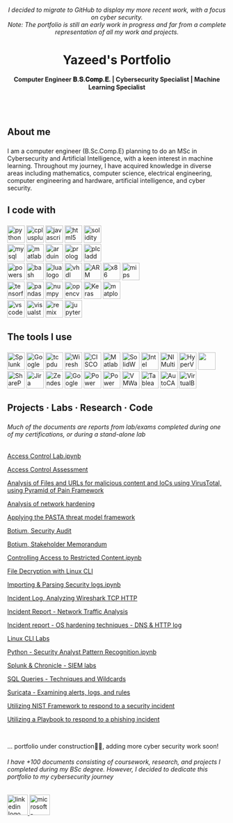 <h6 align="center">I decided to migrate to GitHub to display my more recent work, with a focus on cyber security.<br>Note: The portfolio is still an early work in progress and far from a complete representation of all my work and projects.</h6>

###

<h1 align="center">Yazeed's Portfolio</h1>
<h4 align="center">Computer Engineer 𝐁.𝐒.𝐂𝐨𝐦𝐩.𝐄. | Cybersecurity Specialist | Machine Learning Specialist</h3>
<br>
<br>

###

<h2 align="left">About me</h2>

###

<p align="left">
  I am a computer engineer (B.Sc.Comp.E) planning to do an MSc in Cybersecurity and Artificial Intelligence, with a keen interest in machine learning. 
  Throughout my journey, I have acquired knowledge in diverse areas including mathematics, computer science, electrical engineering, computer engineering and hardware, artificial intelligence, and cyber security.</p>


<h2 align="left">I code with</h2>

###

<div align="left">
  <img src="https://img.shields.io/badge/Python-3776AB?logo=python&logoColor=white&style=for-the-badge" height="40" alt="python logo"  />
  <img src="https://img.shields.io/badge/C++-00599C?logo=cplusplus&logoColor=white&style=for-the-badge" height="40" alt="cplusplus logo"  />
  <img src="https://img.shields.io/badge/JavaScript-F7DF1E?logo=javascript&logoColor=black&style=for-the-badge" height="40" alt="javascript logo"  />
  <img src="https://img.shields.io/badge/HTML5-E34F26?logo=html5&logoColor=white&style=for-the-badge" height="40" alt="html5 logo"  />
  <img src="https://img.shields.io/badge/Solidity-363636?logo=solidity&logoColor=white&style=for-the-badge" height="40" alt="solidity logo"  />
  
  <br>
  <img src="https://img.shields.io/badge/MySQL-4479A1?logo=mysql&logoColor=white&style=for-the-badge" height="40" alt="mysql logo"  />
  <img src="https://logos-world.net/wp-content/uploads/2020/12/MATLAB-Symbol.jpg" height="40" alt="matlab"  />
  <img src="https://img.shields.io/badge/Arduino-00979D?logo=arduino&logoColor=white&style=for-the-badge" height="40" alt="arduino logo"  />
  <img src="https://hackr.io/tutorials/learn-prolog/og_image" height="40" alt="prolog logo"  />
  <img src="https://play-lh.googleusercontent.com/podH2rtQOsOCbaeDbqZPFqNR1WYRG9fpgp-W2HrIEnGNcvrY4P0RA_EmXj2Wzm__bCs" height="40" alt="plc ladder logic"  />
  
  <br>
  <img src="https://img.shields.io/badge/PowerShell-5391FE?logo=powershell&logoColor=black&style=for-the-badge" height="40" alt="powershell logo"  />
  <img src="https://img.shields.io/badge/GNU Bash-4EAA25?logo=gnubash&logoColor=white&style=for-the-badge" height="40" alt="bash logo"  />
  <img src="https://img.shields.io/badge/Lua-2C2D72?logo=lua&logoColor=white&style=for-the-badge" height="40" alt="lua logo"  />
  <img src="https://is5-ssl.mzstatic.com/image/thumb/Purple122/v4/b4/8e/1f/b48e1f2c-cabf-9ace-2c03-71047e2df0fe/AppIcon-0-0-1x_U007emarketing-0-0-0-4-0-0-sRGB-0-0-0-GLES2_U002c0-512MB-85-220-0-0.png/512x512bb.jpg" height="40" alt="vhdl"  />
  <img src="https://i0.wp.com/1.bp.blogspot.com/-O6lze7Pfhu8/WXxPn9NRuYI/AAAAAAAAAEU/071HVDoxCUsStEgLwakKwHd7zHzWqY3tQCPcBGAYYCw/s1600/arm-logo-100263008-carousel.png?ssl=1" height="40" alt="ARM x86"  />
  <img src="https://assets.exercism.io/tracks/x86-64-assembly-hex-turquoise.png" height="40" alt="x86"  />
  <img src="https://images.anandtech.com/doci/12699/logo_678x452.png" height="40" alt="mips"  />
  
  <br>
  <img src="https://img.shields.io/badge/TensorFlow-FF6F00?logo=tensorflow&logoColor=black&style=for-the-badge" height="40" alt="tensorflow logo"  />
  <img src="https://img.shields.io/badge/pandas-150458?logo=pandas&logoColor=white&style=for-the-badge" height="40" alt="pandas logo"  />
  <img src="https://img.shields.io/badge/NumPy-013243?logo=numpy&logoColor=white&style=for-the-badge" height="40" alt="numpy logo"  />
  <img src="https://img.shields.io/badge/OpenCV-5C3EE8?logo=opencv&logoColor=white&style=for-the-badge" height="40" alt="opencv logo"  />
  <img src="https://keras.io/img/logo.png" height="40" alt="Keras"  />
  <img src="https://matplotlib.org/stable/_images/sphx_glr_logos2_003.png" height="40" alt="matplotlib"  />
  

  <br>
  <img src="https://img.shields.io/badge/Visual Studio Code-007ACC?logo=visualstudiocode&logoColor=white&style=for-the-badge" height="40" alt="vscode logo"  />
  <img src="https://img.shields.io/badge/Visual Studio-5C2D91?logo=visualstudio&logoColor=white&style=for-the-badge" height="40" alt="visualstudio logo"  />
  <img src="https://img.shields.io/badge/Remix-000000?logo=remix&logoColor=white&style=for-the-badge" height="40" alt="remix logo"  />
  <img src="https://img.shields.io/badge/Jupyter-F37626?logo=jupyter&logoColor=black&style=for-the-badge" height="40" alt="jupyter logo"  />

</div>

###

<h2 align="left">The tools I use</h2>

###

<div align="left">
  <img src="https://i.imgur.com/QIjqcME.png" height="40" alt="Splunk"  />
  <img src="https://www.vmray.com/wp-content/uploads/2022/11/chronicle_logo.png" height="40" alt="Google Chronicle"  />
  <img src="https://upload.wikimedia.org/wikipedia/commons/thumb/3/39/Tcpdump%26libpcap.svg/1280px-Tcpdump%26libpcap.svg.png" height="40" alt="tcpdump"  />
  <img src="https://i.imgur.com/ocQGOBT.png" height="40" alt="Wireshark"  />
  <img src="https://i.imgur.com/Op3iZ22.png" height="40" alt="CISCO Packet Tracer"  />
  
  <img src="https://aits.unt.edu/sites/default/files/matlab-simulink-logo.png" height="40" alt="Matlab Simulink"  />
  <img src="https://i.imgur.com/RXBh3Zt.png" height="40" alt="SolidWorks"  />
  <img src="https://rahim-soft.com/wp-content/uploads/2017/06/Quartus_prime_design_suite-500x150.jpg" height="40" alt="Intel Quartus"  />
  <img src="https://i.imgur.com/4uD7eMT.png" height="40" alt="NI Multisim"  />
  <img src="https://i.imgur.com/sQ7Urq6.png" height="40" alt="HyperV"  />
  <img src="" height="40" alt=""  />
  <img src="https://i.imgur.com/5SWuAVw.png" height="40" alt="SharePoint"  />
  <img src="https://i.imgur.com/qVCFfUt.png" height="40" alt="Jira"  />
  <img src="https://logos-world.net/wp-content/uploads/2021/07/Zendesk-Emblem.png" height="40" alt="Zendesk"  />
  <img src="https://i.imgur.com/nzhs8kC.png" height="40" alt="Google Data Studio"  />
  <img src="https://pei.com/wp-content/uploads/2016/08/maxresdefaultreduced.jpg" height="40" alt="Power BI"  />
  <img src="https://smartbridge.com/automation/wp-content/uploads/sites/5/Power-Automate-22.png" height="40" alt="Power Automate"  />
  <img src="https://www.cloudcomputing-news.net/wp-content/uploads/sites/2/2022/02/vmware-logo.png" height="40" alt="VMWare"  />
  <img src="https://c.na65.content.force.com/servlet/servlet.ImageServer?id=0150h000003yI74AAE&oid=00DE0000000c48tMAA" height="40" alt="Tableau"  />
  <img src="https://upload.wikimedia.org/wikipedia/commons/6/61/AutoCAD-logo.png" height="40" alt="AutoCAD"  />
  <img src="https://1000logos.net/wp-content/uploads/2020/08/VirtualBox-Logo.png" height="40" alt="VirtualBox"  />
  <br>

</div>

###

<h2 align="left">Projects · Labs · Research · Code</h2>

###
<h6 align="left"> Much of the documents are reports from lab/exams completed during one of my certifications, or during a stand-alone lab </h6>

[Access Control Lab.ipynb](https://github.com/CE-Yazeed/Portfolio_Draft/blob/f1ff927b43317510399cb1fb3edcb39de51ed504/Access%20Control%20Lab.ipynb)

[Access Control Assessment](https://github.com/CE-Yazeed/Portfolio_Draft/blob/f1ff927b43317510399cb1fb3edcb39de51ed504/Access%20Control%20Assessment.pdf)

[Analysis of Files and URLs for malicious content and IoCs using VirusTotal, using Pyramid of Pain Framework](https://github.com/CE-Yazeed/Portfolio_Draft/blob/f1ff927b43317510399cb1fb3edcb39de51ed504/Analysis%20of%20Files%20and%20URLs%20for%20malicious%20content%20and%20IoCs%20using%20VirusTotal%2C%20using%20Pyramid%20of%20Pain%20Framework.pdf)

[Analysis of network hardening](https://github.com/CE-Yazeed/Portfolio_Draft/blob/f1ff927b43317510399cb1fb3edcb39de51ed504/Analysis%20of%20network%20hardening.pdf)

[Applying the PASTA threat model framework](https://github.com/CE-Yazeed/Portfolio_Draft/blob/f1ff927b43317510399cb1fb3edcb39de51ed504/Applying%20the%20PASTA%20threat%20model%20framework.pdf)

[Botium, Security Audit](https://github.com/CE-Yazeed/Portfolio_Draft/blob/f1ff927b43317510399cb1fb3edcb39de51ed504/Botium%2C%20Security%20Audit.pdf)

[Botium, Stakeholder Memorandum](https://github.com/CE-Yazeed/Portfolio_Draft/blob/f1ff927b43317510399cb1fb3edcb39de51ed504/Botium%2C%20Stakeholder%20Memorandum.pdf)

[Controlling Access to Restricted Content.ipynb](https://github.com/CE-Yazeed/Portfolio_Draft/blob/f1ff927b43317510399cb1fb3edcb39de51ed504/Controlling%20Access%20to%20Restricted%20Content.ipynb)

[File Decryption with Linux CLI](https://github.com/CE-Yazeed/Portfolio_Draft/blob/f1ff927b43317510399cb1fb3edcb39de51ed504/File%20Decryption%20with%20Linux%20CLI.pdf)

[Importing & Parsing Security logs.ipynb](https://github.com/CE-Yazeed/Portfolio_Draft/blob/f1ff927b43317510399cb1fb3edcb39de51ed504/Importing%20%26%20Parsing%20Security%20logs.ipynb)

[Incident Log, Analyzing Wireshark TCP HTTP](https://github.com/CE-Yazeed/Portfolio_Draft/blob/f1ff927b43317510399cb1fb3edcb39de51ed504/Incident%20Log%2C%20Analyzing%20Wireshark%20TCP%20HTTP.pdf)

[Incident Report - Network Traffic Analysis](https://github.com/CE-Yazeed/Portfolio_Draft/blob/f1ff927b43317510399cb1fb3edcb39de51ed504/Incident%20Report%20-%20Network%20Traffic%20Analysis.pdf)

[Incident report - OS hardening techniques - DNS & HTTP log](https://github.com/CE-Yazeed/Portfolio_Draft/blob/f1ff927b43317510399cb1fb3edcb39de51ed504/Incident%20report%20-%20OS%20hardening%20techniques%20-%20DNS%20%26%20HTTP%20log.pdf)

[Linux CLI Labs](https://github.com/CE-Yazeed/Portfolio_Draft/blob/f1ff927b43317510399cb1fb3edcb39de51ed504/Linux%20CLI%20Labs.pdf)

[Python - Security Analyst Pattern Recognition.ipynb](https://github.com/CE-Yazeed/Portfolio_Draft/blob/f1ff927b43317510399cb1fb3edcb39de51ed504/Python%20Pattern%20Recognition.ipynb)

[Splunk & Chronicle - SIEM labs](https://github.com/CE-Yazeed/Portfolio_Draft/blob/f1ff927b43317510399cb1fb3edcb39de51ed504/SIEM%20labs.pdf)

[SQL Queries - Techniques and Wildcards](https://github.com/CE-Yazeed/Portfolio_Draft/blob/f1ff927b43317510399cb1fb3edcb39de51ed504/SQL%20Queries%20-%20Techniques%20and%20Wildcards.pdf)

[Suricata - Examining alerts, logs, and rules](https://github.com/CE-Yazeed/Portfolio_Draft/blob/f1ff927b43317510399cb1fb3edcb39de51ed504/Suricata%20Lab%20-%20Examining%20alerts%2C%20logs%2C%20and%20rules.pdf)

[Utilizing NIST Framework to respond to a security incident](https://github.com/CE-Yazeed/Portfolio_Draft/blob/f1ff927b43317510399cb1fb3edcb39de51ed504/Utilizing%20NIST%20Framework%20to%20respond%20to%20a%20security%20incident.pdf)

[Utilizing a Playbook to respond to a phishing incident](https://github.com/CE-Yazeed/Portfolio_Draft/blob/f1ff927b43317510399cb1fb3edcb39de51ed504/Utilizing%20a%20Playbook%20to%20respond%20to%20a%20phishing%20incident.pdf)

<br>

<p  align="left">
... portfolio under construction👷🚧, adding more cyber security work soon!</p>

<h6 align="left"> I have +100 documents consisting of coursework, research, and projects I completed during my BSc degree. However, I decided to dedicate this portfolio to my cybersecurity journey  </h6>

###

<h2 align="left"></h2>
<div align="left">
  <a href="https://www.linkedin.com/in/yazeed-alshehri/" target="_blank">
    <img src="https://img.shields.io/static/v1?message=LinkedIn&logo=linkedin&label=&color=0077B5&logoColor=white&labelColor=&style=flat" height="47" alt="linkedin logo"  />
  </a>
  <a href="mailto:CE.Yazeed@proton.me" target="_blank">
    <img src="https://img.shields.io/static/v1?message=Outlook&logo=microsoft-outlook&label=&color=0078D4&logoColor=white&labelColor=&style=flat" height="47" alt="microsoft-outlook logo"  />
  </a>
</div>

###

